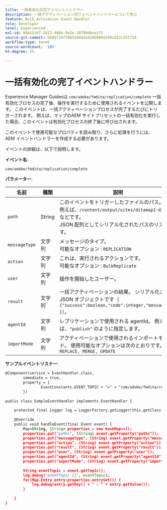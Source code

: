 ```yaml
---
title: 一括有効化の完了イベントハンドラー
description: 一括アクティベーション完了イベントハンドラーについて学ぶ
feature: Bulk Activation Event Handler
role: Developer
level: Experienced
exl-id: 08b153d7-3d13-4804-9e3e-38790dbea1f3
source-git-commit: 9b8971bf7065a94a2e42669094249c822c555718
workflow-type: tm+mt
source-wordcount: '185'
ht-degree: 7%

---
```


# 一括有効化の完了イベントハンドラー

Experience Manager Guidesは `com/adobe/fmdita/replication/complete` 一括有効化プロセスの完了後、操作を実行するために使用されるイベントを公開します。 このイベントは、一括アクティベーションプロセスが完了するたびにトリガーされます。 例えば、マップのAEM サイトプリセットの一括有効化を実行した場合、このイベントは有効化プロセスの終了後に呼び出されます。

このイベントで使用可能なプロパティを読み取り、さらに処理を行うには、AEM イベントハンドラーを作成する必要があります。

イベントの詳細は、以下で説明します。

**イベント名**:

```
com/adobe/fmdita/replication/complete 
```

**パラメーター**:

| 名前 | 種類 | 説明 |
|----|----|-----------|
| `path` | String | このイベントをトリガーしたファイルのパス。 <br>例えば、`/content/output/sites/ditamap1-ditamap` などです。<br> JSON 配列としてシリアル化されたパスのリストです。 |
| `messageType` | 文字列 | メッセージのタイプ。 <br> 可能なオプション : `REPLICATION` |
| `action` | 文字列 | これは、実行されるアクションです。 <br> 可能なオプション : `BulkReplicate` |
| `user` | 文字列 | 操作を開始したユーザー。 |
| `result` | 文字列 | 一括アクティベーションの結果。 シリアル化された JSON オブジェクトです（<br>`{"success":boolean,"code":integer,"message":"" }`）。 |
| `agentId` | 文字列 | レプリケーションで使用される agentId。 例えば、`"publish"` のように指定します。 |
| `importMode` | 文字列 | アクティベーションで使用されるインポートモード。 使用可能なオプションは次のとおりです。<br>`REPLACE, MERGE, UPDATE` |


**サンプルイベントリスナー**:

```XML
@Component(service = EventHandler.class,
        immediate = true,
        property = {
                EventConstants.EVENT_TOPIC + "=" + "com/adobe/fmdita/replication/complete",
        })
 
public class SampleEventHandler implements EventHandler {
 
    protected final Logger log = LoggerFactory.getLogger(this.getClass());
 
    @Override
    public void handleEvent(final Event event) {
        Map<String, String> properties = new HashMap<>();
        properties.put("paths", (String) event.getProperty("paths"));
        properties.put("messageType", (String) event.getProperty("messageType"));
        properties.put("action", (String) event.getProperty("action"));
        properties.put("result", (String) event.getProperty("result"));
        properties.put("user", (String) event.getProperty("user"));
        properties.put("agentId", (String) event.getProperty("agentId"));
        properties.put("importMode", (String) event.getProperty("importMode"));
 
        String eventTopic = event.getTopic();
        log.debug("eventTopic {}", eventTopic);
        for(Map.Entry entry:properties.entrySet()) {
            log.debug(entry.getKey() + " : " + entry.getValue());
        }
 
    }
}
```
